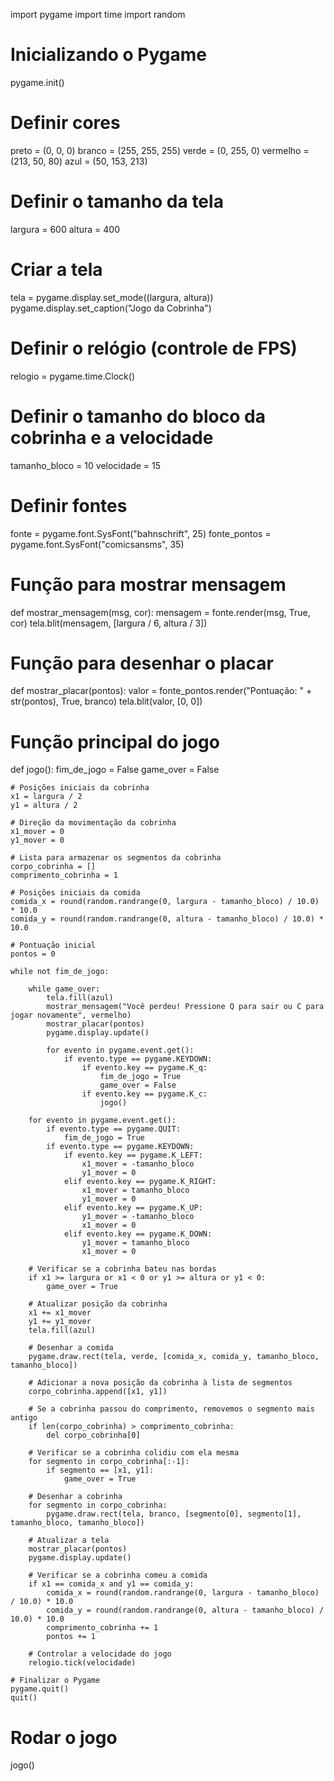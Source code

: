 import pygame
import time
import random

# Inicializando o Pygame
pygame.init()

# Definir cores
preto = (0, 0, 0)
branco = (255, 255, 255)
verde = (0, 255, 0)
vermelho = (213, 50, 80)
azul = (50, 153, 213)

# Definir o tamanho da tela
largura = 600
altura = 400

# Criar a tela
tela = pygame.display.set_mode((largura, altura))
pygame.display.set_caption("Jogo da Cobrinha")

# Definir o relógio (controle de FPS)
relogio = pygame.time.Clock()

# Definir o tamanho do bloco da cobrinha e a velocidade
tamanho_bloco = 10
velocidade = 15

# Definir fontes
fonte = pygame.font.SysFont("bahnschrift", 25)
fonte_pontos = pygame.font.SysFont("comicsansms", 35)

# Função para mostrar mensagem
def mostrar_mensagem(msg, cor):
    mensagem = fonte.render(msg, True, cor)
    tela.blit(mensagem, [largura / 6, altura / 3])

# Função para desenhar o placar
def mostrar_placar(pontos):
    valor = fonte_pontos.render("Pontuação: " + str(pontos), True, branco)
    tela.blit(valor, [0, 0])

# Função principal do jogo
def jogo():
    fim_de_jogo = False
    game_over = False

    # Posições iniciais da cobrinha
    x1 = largura / 2
    y1 = altura / 2

    # Direção da movimentação da cobrinha
    x1_mover = 0
    y1_mover = 0

    # Lista para armazenar os segmentos da cobrinha
    corpo_cobrinha = []
    comprimento_cobrinha = 1

    # Posições iniciais da comida
    comida_x = round(random.randrange(0, largura - tamanho_bloco) / 10.0) * 10.0
    comida_y = round(random.randrange(0, altura - tamanho_bloco) / 10.0) * 10.0

    # Pontuação inicial
    pontos = 0

    while not fim_de_jogo:

        while game_over:
            tela.fill(azul)
            mostrar_mensagem("Você perdeu! Pressione Q para sair ou C para jogar novamente", vermelho)
            mostrar_placar(pontos)
            pygame.display.update()

            for evento in pygame.event.get():
                if evento.type == pygame.KEYDOWN:
                    if evento.key == pygame.K_q:
                        fim_de_jogo = True
                        game_over = False
                    if evento.key == pygame.K_c:
                        jogo()

        for evento in pygame.event.get():
            if evento.type == pygame.QUIT:
                fim_de_jogo = True
            if evento.type == pygame.KEYDOWN:
                if evento.key == pygame.K_LEFT:
                    x1_mover = -tamanho_bloco
                    y1_mover = 0
                elif evento.key == pygame.K_RIGHT:
                    x1_mover = tamanho_bloco
                    y1_mover = 0
                elif evento.key == pygame.K_UP:
                    y1_mover = -tamanho_bloco
                    x1_mover = 0
                elif evento.key == pygame.K_DOWN:
                    y1_mover = tamanho_bloco
                    x1_mover = 0

        # Verificar se a cobrinha bateu nas bordas
        if x1 >= largura or x1 < 0 or y1 >= altura or y1 < 0:
            game_over = True

        # Atualizar posição da cobrinha
        x1 += x1_mover
        y1 += y1_mover
        tela.fill(azul)

        # Desenhar a comida
        pygame.draw.rect(tela, verde, [comida_x, comida_y, tamanho_bloco, tamanho_bloco])

        # Adicionar a nova posição da cobrinha à lista de segmentos
        corpo_cobrinha.append([x1, y1])

        # Se a cobrinha passou do comprimento, removemos o segmento mais antigo
        if len(corpo_cobrinha) > comprimento_cobrinha:
            del corpo_cobrinha[0]

        # Verificar se a cobrinha colidiu com ela mesma
        for segmento in corpo_cobrinha[:-1]:
            if segmento == [x1, y1]:
                game_over = True

        # Desenhar a cobrinha
        for segmento in corpo_cobrinha:
            pygame.draw.rect(tela, branco, [segmento[0], segmento[1], tamanho_bloco, tamanho_bloco])

        # Atualizar a tela
        mostrar_placar(pontos)
        pygame.display.update()

        # Verificar se a cobrinha comeu a comida
        if x1 == comida_x and y1 == comida_y:
            comida_x = round(random.randrange(0, largura - tamanho_bloco) / 10.0) * 10.0
            comida_y = round(random.randrange(0, altura - tamanho_bloco) / 10.0) * 10.0
            comprimento_cobrinha += 1
            pontos += 1

        # Controlar a velocidade do jogo
        relogio.tick(velocidade)

    # Finalizar o Pygame
    pygame.quit()
    quit()

# Rodar o jogo
jogo()
